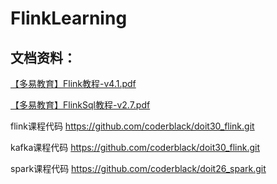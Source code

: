 # FlinkLearning

## 文档资料：

[【多易教育】Flink教程-v4.1.pdf](https://www.aliyundrive.com/s/xNZnWFYHpUj)

[【多易教育】FlinkSql教程-v2.7.pdf](https://www.aliyundrive.com/s/xNZnWFYHpUj)

flink课程代码
https://github.com/coderblack/doit30_flink.git

kafka课程代码
https://github.com/coderblack/doit30_flink.git

spark课程代码
https://github.com/coderblack/doit26_spark.git
